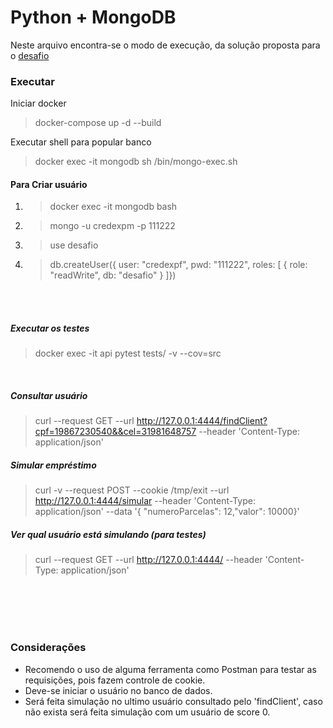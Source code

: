 # **Python + MongoDB**
Neste arquivo encontra-se o modo de execução, da solução proposta para o [desafio](https://github.com/creditoexpress/desafio_backend)


### Executar
Iniciar docker
> docker-compose up -d --build

Executar shell para popular banco
> docker exec -it mongodb sh /bin/mongo-exec.sh

#### Para Criar usuário
1. > docker exec -it mongodb bash
2. > mongo -u credexpm -p 111222
3. > use desafio
4. > db.createUser({ user: "credexpf", pwd: "111222", roles: [ { role: "readWrite", db: "desafio" } ]})

<br/><br/>

##### Executar os testes
> docker exec -it api pytest tests/ -v --cov=src


<br/>


##### Consultar usuário
> curl --request GET --url http://127.0.0.1:4444/findClient?cpf=19867230540&&cel=31981648757  --header 'Content-Type: application/json'  

##### Simular empréstimo
> curl -v --request POST --cookie /tmp/exit   --url http://127.0.0.1:4444/simular   --header 'Content-Type: application/json'   --data '{ "numeroParcelas": 12,"valor": 10000}'

##### Ver qual usuário está simulando (para testes)
> curl --request GET --url http://127.0.0.1:4444/  --header 'Content-Type: application/json'  

<br/><br/><br/><br/>

### Considerações
- Recomendo o uso de alguma ferramenta como Postman para testar as requisições, pois fazem controle de cookie.
- Deve-se iniciar o usuário no banco de dados.
- Será feita simulação no ultimo usuário consultado pelo 'findClient', caso não exista será feita simulação com um usuário de score 0.



